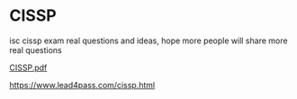 # CISSP
 isc cissp exam real questions and ideas, hope more people will share more real questions
 
[CISSP.pdf](https://github.com/git2018hub/CISSP/files/6606023/CISSP.pdf)

https://www.lead4pass.com/cissp.html

